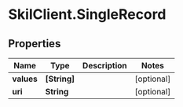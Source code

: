 # SkilClient.SingleRecord

## Properties
Name | Type | Description | Notes
------------ | ------------- | ------------- | -------------
**values** | **[String]** |  | [optional] 
**uri** | **String** |  | [optional] 


